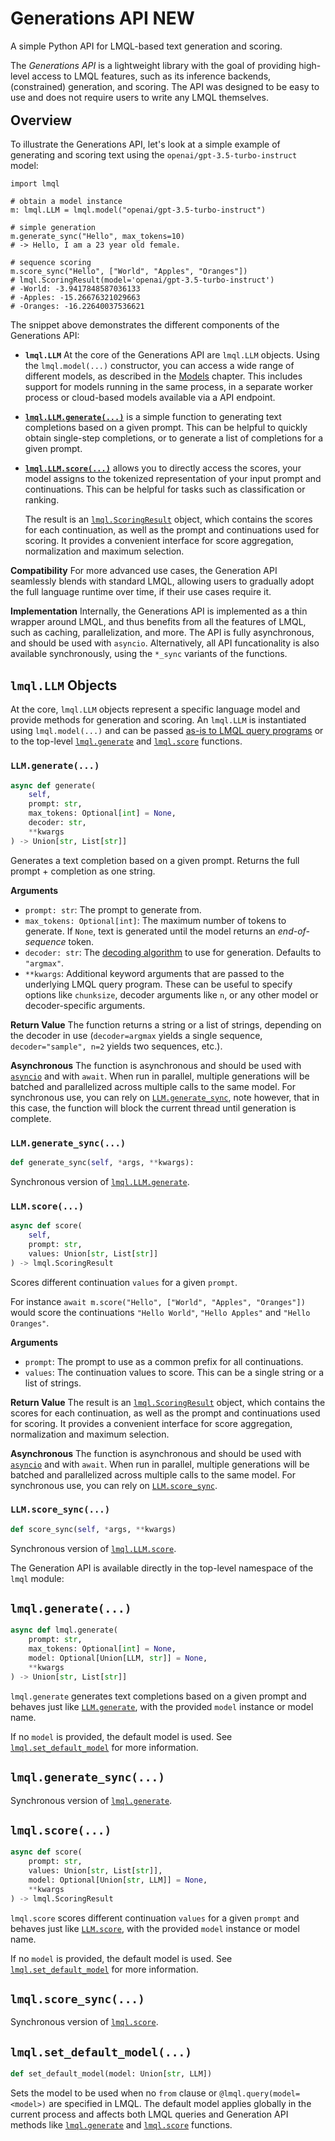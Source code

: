 # Generations API <span class="tag" data-tag-name="functions">NEW</span>

<div class="subtitle">A simple Python API for LMQL-based text generation and scoring.</div>

The *Generations API* is a lightweight library with the goal of providing high-level access to LMQL features, such as its inference backends, (constrained) generation, and scoring. The API was designed to be easy to use and does not require users to write any LMQL themselves.

<div style="margin-bottom: -10pt"></div>

## Overview

To illustrate the Generations API, let's look at a simple example of generating and scoring text using the `openai/gpt-3.5-turbo-instruct` model:

```
import lmql

# obtain a model instance
m: lmql.LLM = lmql.model("openai/gpt-3.5-turbo-instruct")

# simple generation
m.generate_sync("Hello", max_tokens=10)
# -> Hello, I am a 23 year old female.

# sequence scoring
m.score_sync("Hello", ["World", "Apples", "Oranges"])
# lmql.ScoringResult(model='openai/gpt-3.5-turbo-instruct')
# -World: -3.9417848587036133
# -Apples: -15.26676321029663
# -Oranges: -16.22640037536621
```

The snippet above demonstrates the different components of the Generations API:

- **`lmql.LLM`** At the core of the Generations API are `lmql.LLM` objects. Using the `lmql.model(...)` constructor, you can access a wide range of different models, as described in the [Models](../language/models.rst) chapter. This includes support for models running in the same process, in a separate worker process or cloud-based models available via a API endpoint.

- [**`lmql.LLM.generate(...)`**](#lmql-generate) is a simple function to generating text completions based on a given prompt. This can be helpful to quickly obtain single-step completions, or to generate a list of completions for a given prompt.

-   [**`lmql.LLM.score(...)`**](#lmql-score) allows you to directly access the scores, your model assigns to the tokenized representation of your input prompt and continuations. This can be helpful for tasks such as classification or ranking. 
    
    The result is an [`lmql.ScoringResult`](https://github.com/eth-sri/lmql/blob/main/src/lmql/api/scoring.py) object, which contains the scores for each continuation, as well as the prompt and continuations used for scoring. It provides a convenient interface for score aggregation, normalization and maximum selection.


**Compatibility** For more advanced use cases, the Generation API seamlessly blends with standard LMQL, allowing users to gradually adopt the full language runtime over time, if their use cases require it.

**Implementation** Internally, the Generations API is implemented as a thin wrapper around LMQL, and thus benefits from all the features of LMQL, such as caching, parallelization, and more. The API is fully asynchronous, and should be used with `asyncio`. Alternatively, all API funcationality is also available synchronously, using the `*_sync` variants of the functions.

## `lmql.LLM` Objects

At the core, `lmql.LLM` objects represent a specific language model and provide methods for generation and scoring. An `lmql.LLM` is instantiated using `lmql.model(...)` and can be passed [as-is to LMQL query programs](../language/models.rst#loading-models) or to the top-level [`lmql.generate`](#lmql-generate) and [`lmql.score`](#lmql-score) functions.

### `LLM.generate(...)`

```python
async def generate(
    self,
    prompt: str, 
    max_tokens: Optional[int] = None, 
    decoder: str,
    **kwargs
) -> Union[str, List[str]]
```

Generates a text completion based on a given prompt. Returns the full prompt + completion as one string.

**Arguments**

- `prompt: str`: The prompt to generate from.
- `max_tokens: Optional[int]`: The maximum number of tokens to generate. If `None`, text is generated until the model returns an *end-of-sequence* token.
- `decoder: str`: The [decoding algorithm](../language/decoders.md) to use for generation. Defaults to `"argmax"`.
- `**kwargs`: Additional keyword arguments that are passed to the underlying LMQL query program. These can be useful to specify options like `chunksize`, decoder arguments like `n`, or any other model or decoder-specific arguments.

**Return Value** The function returns a string or a list of strings, depending on the decoder in use (`decoder=argmax` yields a single sequence, `decoder="sample", n=2` yields two sequences, etc.).

**Asynchronous** The function is asynchronous and should be used with [`asyncio`](https://docs.python.org/3/library/asyncio.html) and with `await`. When run in parallel, multiple generations will be batched and parallelized across multiple calls to the same model. For synchronous use, you can rely on [`LLM.generate_sync`](#llm-generate_sync), note however, that in this case, the function will block the current thread until generation is complete.

### `LLM.generate_sync(...)`

```python
def generate_sync(self, *args, **kwargs):
```

Synchronous version of [`lmql.LLM.generate`](#llm-generate).

### `LLM.score(...)`

```python
async def score(
    self,
    prompt: str,
    values: Union[str, List[str]]
) -> lmql.ScoringResult
```

Scores different continuation `values` for a given `prompt`.

For instance `await m.score("Hello", ["World", "Apples", "Oranges"])` would score the continuations `"Hello World"`, `"Hello Apples"` and `"Hello Oranges"`.

**Arguments**

- `prompt`: The prompt to use as a common prefix for all continuations.
- `values`: The continuation values to score. This can be a single string or a list of strings.

**Return Value** The result is an [`lmql.ScoringResult`](https://github.com/eth-sri/lmql/blob/main/src/lmql/api/scoring.py) object, which contains the scores for each continuation, as well as the prompt and continuations used for scoring. It provides a convenient interface for score aggregation, normalization and maximum selection.

**Asynchronous** The function is asynchronous and should be used with [`asyncio`](https://docs.python.org/3/library/asyncio.html) and with `await`. When run in parallel, multiple generations will be batched and parallelized across multiple calls to the same model. For synchronous use, you can rely on [`LLM.score_sync`](#llm-score-sync).

### `LLM.score_sync(...)`

```python
def score_sync(self, *args, **kwargs)
```

Synchronous version of [`lmql.LLM.score`](#llm-score).



The Generation API is available directly in the top-level namespace of the `lmql` module:

## `lmql.generate(...)`

```python
async def lmql.generate(
    prompt: str, 
    max_tokens: Optional[int] = None, 
    model: Optional[Union[LLM, str]] = None, 
    **kwargs
) -> Union[str, List[str]]
```

`lmql.generate` generates text completions based on a given prompt and behaves just like [`LLM.generate`](#llm-generate), 
with the provided `model` instance or model name.

If no `model` is provided, the default model is used. See [`lmql.set_default_model`](#lmql-set_default_model) for more information.

## `lmql.generate_sync(...)`

Synchronous version of [`lmql.generate`](#lmql-generate).

## `lmql.score(...)`

```python
async def score(
    prompt: str,
    values: Union[str, List[str]],
    model: Optional[Union[str, LLM]] = None, 
    **kwargs
) -> lmql.ScoringResult
```

`lmql.score` scores different continuation `values` for a given `prompt` and behaves just like [`LLM.score`](#llm-score),
with the provided `model` instance or model name.

If no `model` is provided, the default model is used. See [`lmql.set_default_model`](#lmql-set_default_model) for more information.

## `lmql.score_sync(...)`

Synchronous version of [`lmql.score`](#lmql-score).

## `lmql.set_default_model(...)`

```python
def set_default_model(model: Union[str, LLM])
```

Sets the model to be used when no `from` clause or `@lmql.query(model=<model>)` are specified in LMQL. The default model applies globally in the current process and affects both LMQL queries and Generation API methods like [`lmql.generate`](#lmql-generate) and [`lmql.score`](#lmql-score) functions.
